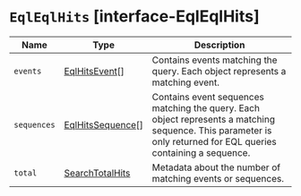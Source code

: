 # `EqlEqlHits` [interface-EqlEqlHits]

| Name | Type | Description |
| - | - | - |
| `events` | [EqlHitsEvent](./EqlHitsEvent.md)<TEvent>[] | Contains events matching the query. Each object represents a matching event. |
| `sequences` | [EqlHitsSequence](./EqlHitsSequence.md)<TEvent>[] | Contains event sequences matching the query. Each object represents a matching sequence. This parameter is only returned for EQL queries containing a sequence. |
| `total` | [SearchTotalHits](./SearchTotalHits.md) | Metadata about the number of matching events or sequences. |
